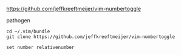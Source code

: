https://github.com/jeffkreeftmeijer/vim-numbertoggle

pathogen
```
cd ~/.vim/bundle
git clone https://github.com/jeffkreeftmeijer/vim-numbertoggle
```

```vim
set number relativenumber
```
